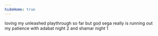 ```yaml
---
hideHome: true
---
```

loving my unleashed playthrough so far but god sega really is running out my patience with adabat night 2 and shamar night 1